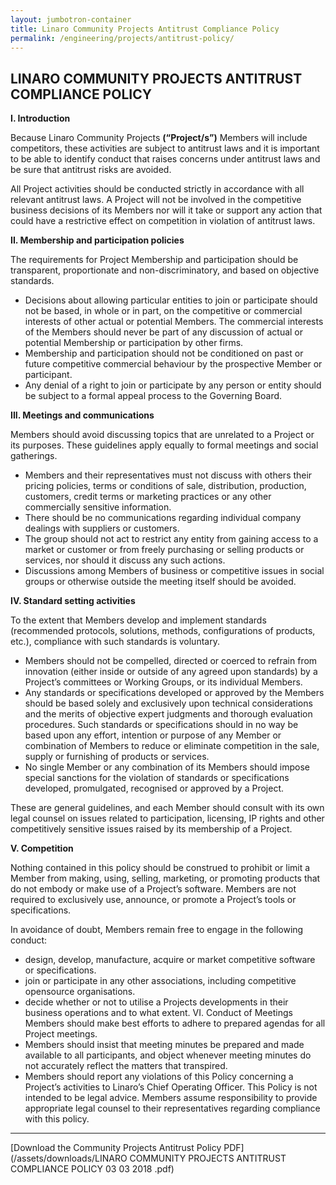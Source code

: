 ```yaml
---
layout: jumbotron-container
title: Linaro Community Projects Antitrust Compliance Policy
permalink: /engineering/projects/antitrust-policy/
---
```

## LINARO COMMUNITY PROJECTS ANTITRUST COMPLIANCE POLICY

**I. Introduction**

Because Linaro Community Projects **(“Project/s”)** Members will include competitors,
these activities are subject to antitrust laws and it is important to be able to identify
conduct that raises concerns under antitrust laws and be sure that antitrust risks are
avoided.

All Project activities should be conducted strictly in accordance with all relevant
antitrust laws. A Project will not be involved in the competitive business decisions of
its Members nor will it take or support any action that could have a restrictive effect
on competition in violation of antitrust laws.

**II. Membership and participation policies**

The requirements for Project Membership and participation should be transparent,
proportionate and non-discriminatory, and based on objective standards.

- Decisions about allowing particular entities to join or participate should not be
based, in whole or in part, on the competitive or commercial interests of other
actual or potential Members. The commercial interests of the Members
should never be part of any discussion of actual or potential Membership or
participation by other firms.
- Membership and participation should not be conditioned on past or future
competitive commercial behaviour by the prospective Member or participant.
- Any denial of a right to join or participate by any person or entity should be
subject to a formal appeal process to the Governing Board.

**III. Meetings and communications**

Members should avoid discussing topics that are unrelated to a Project or its
purposes. These guidelines apply equally to formal meetings and social gatherings.

- Members and their representatives must not discuss with others their pricing
policies, terms or conditions of sale, distribution, production, customers, credit
terms or marketing practices or any other commercially sensitive information.
- There should be no communications regarding individual company dealings
with suppliers or customers.
- The group should not act to restrict any entity from gaining access to a
market or customer or from freely purchasing or selling products or services,
nor should it discuss any such actions.
- Discussions among Members of business or competitive issues in social
groups or otherwise outside the meeting itself should be avoided.

**IV. Standard setting activities**

To the extent that Members develop and implement standards (recommended
protocols, solutions, methods, configurations of products, etc.), compliance with such
standards is voluntary.

- Members should not be compelled, directed or coerced to refrain from
innovation (either inside or outside of any agreed upon standards) by a
Project’s committees or Working Groups, or its individual Members.
- Any standards or specifications developed or approved by the Members
should be based solely and exclusively upon technical considerations and the
merits of objective expert judgments and thorough evaluation procedures.
Such standards or specifications should in no way be based upon any effort,
intention or purpose of any Member or combination of Members to reduce or
eliminate competition in the sale, supply or furnishing of products or services.
- No single Member or any combination of its Members should impose special
sanctions for the violation of standards or specifications developed,
promulgated, recognised or approved by a Project.

These are general guidelines, and each Member should consult with its own legal
counsel on issues related to participation, licensing, IP rights and other competitively
sensitive issues raised by its membership of a Project.

**V. Competition**

Nothing contained in this policy should be construed to prohibit or limit a Member
from making, using, selling, marketing, or promoting products that do not embody or
make use of a Project’s software. Members are not required to exclusively use,
announce, or promote a Project’s tools or specifications.

In avoidance of doubt, Members remain free to engage in the following conduct:
- design, develop, manufacture, acquire or market competitive software or
specifications.
- join or participate in any other associations, including competitive opensource
organisations.
- decide whether or not to utilise a Projects developments in their business
operations and to what extent.
VI. Conduct of Meetings
Members should make best efforts to adhere to prepared agendas for all Project
meetings.
- Members should insist that meeting minutes be prepared and made available
to all participants, and object whenever meeting minutes do not accurately
reflect the matters that transpired.
- Members should report any violations of this Policy concerning a Project’s
activities to Linaro’s Chief Operating Officer.
This Policy is not intended to be legal advice. Members assume responsibility to
provide appropriate legal counsel to their representatives regarding compliance with
this policy.

* * *

[Download the Community Projects Antitrust Policy PDF](/assets/downloads/LINARO COMMUNITY PROJECTS ANTITRUST COMPLIANCE POLICY 03 03 2018 .pdf)
